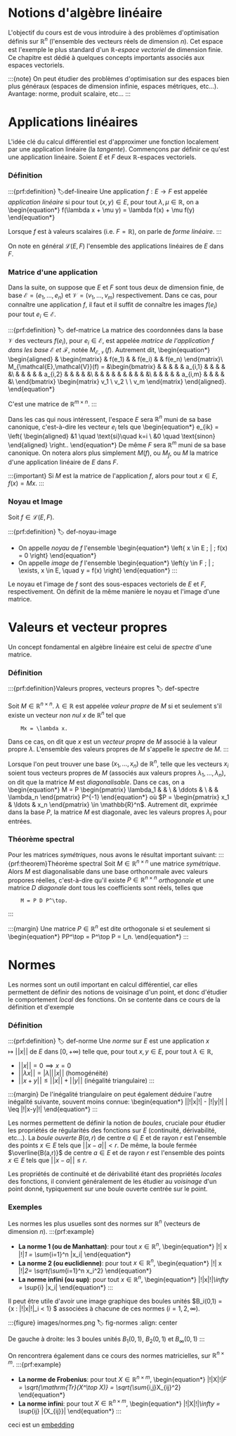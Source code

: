 # Notions d'algèbre linéaire

L'objectif du cours est de vous introduire à des problèmes d'optimisation définis sur $\mathbb{R}^n$ (l'ensemble des vecteurs réels de dimension $n$). Cet espace est l'exemple le plus standard d'un *$\mathbb{R}$-espace vectoriel* de dimension finie. Ce chapitre est dédié à quelques concepts importants associés aux espaces vectoriels.

:::{note}
On peut étudier des problèmes d'optimisation sur des espaces bien plus généraux (espaces de dimension infinie, espaces métriques, etc...).  Avantage: norme, produit scalaire, etc...
:::


# Applications linéaires

L'idée clé du calcul différentiel est d'approximer une fonction localement par une application linéaire (la *tangente*). Commençons par définir ce qu'est une application linéaire.
Soient $E$ et $F$ deux $\mathbb{R}$-espaces vectoriels.

### Définition

:::{prf:definition}
:label:def-lineaire
Une application $f:E \to F$ est appelée *application linéaire* si pour tout $(x,y) \in E$, pour tout $\lambda,\mu \in \mathbb{R}$, on a
\begin{equation*}
    f(\lambda x + \mu y) = \lambda f(x) + \mu f(y)
\end{equation*}

Lorsque $f$ est à valeurs scalaires (i.e. $F = \mathbb{R}$), on parle de *forme linéaire*.
:::

On note en général $\mathcal{L}(E,F)$ l'ensemble des applications linéaires de $E$ dans $F$.

### Matrice d'une application

Dans la suite, on suppose que $E$ et $F$ sont tous deux de dimension finie, de base $\mathcal{E} = (e_1, \ldots, e_n)$ et $\mathcal{V} = (v_1,\ldots,v_m)$ respectivement. Dans ce cas, pour connaître une application $f$, il faut et il suffit de connaître les images $f(e_i)$ pour tout $e_i \in \mathcal{E}$.

:::{prf:definition}
:label: def-matrice
La matrice des coordonnées dans la base $\mathcal{V}$ des vecteurs $f(e_i)$, pour $e_i \in \mathcal{E}$, est appelée *matrice de l'application $f$ dans les base $\mathcal{E}$ et $\mathcal{F}$*, notée $M_{\mathcal{E},\mathcal{V}}(f)$. Autrement dit,
\begin{equation*}
    \begin{aligned}
        & \begin{matrix} & f(e_1) & & f(e_i) & & f(e_n) \end{matrix}\\
        M_{\mathcal{E},\mathcal{V}}(f) = &\begin{bmatrix}
                & & & & & a_{i,1} & & & & &\\
                & & & & & a_{i,2} & & & & &\\
                & & & & & & & & & &\\
                & & & & & a_{i,m} & & & & &\\
            \end{bmatrix}
        \begin{matrix} v_1 \\ v_2 \\ \\ v_m \end{matrix} 
    \end{aligned}.
\end{equation*}

C'est une matrice de $\mathbb{R}^{m \times n}$.
:::


Dans les cas qui nous intéressent, l'espace $E$ sera $\mathbb{R}^n$ muni de sa base canonique, c'est-à-dire les vecteur $e_i$ tels que
\begin{equation*}
    e_{ik} = \left\{ \begin{aligned} &1 \quad \text{si}\quad  k=i \\ &0 \quad \text{sinon} \end{aligned} \right..
\end{equation*}
De même $F$ sera $\mathbb{R}^m$ muni de sa base canonique. On notera alors plus simplement $M(f)$, ou $M_f$, ou $M$ la matrice d'une application linéaire de $E$ dans $F$. 

:::{important}
Si $M$ est la matrice de l'application $f$, alors pour tout $x \in E$, $f(x) = Mx$.
:::


### Noyau et Image

Soit $f \in \mathcal{L}(E,F)$.

:::{prf:definition}
:label: def-noyau-image
- On appelle *noyau* de $f$ l'ensemble
\begin{equation*}
    \left\{ x \in E \; | \; f(x) = 0 \right\}
\end{equation*}
- On appelle *image* de $f$ l'ensemble
\begin{equation*}
    \left\{y \in F \; | \; \exists\, x \in E, \quad y = f(x) \right\}
\end{equation*}
:::

Le noyau et l'image de $f$ sont des sous-espaces vectoriels de $E$ et $F$, respectivement. On définit de la même manière le noyau et l'image d'une matrice.

# Valeurs et vecteur propres

Un concept fondamental en algèbre linéaire est celui de *spectre* d'une matrice.

### Définition
:::{prf:definition}Valeurs propres, vecteurs propres
:label: def-spectre

Soit $M \in \mathbb{R}^{n \times n}$. $\lambda \in \mathbb{R}$ est appelée *valeur propre* de $M$ si et seulement s'il existe un vecteur *non nul* $x$ de $\mathbb{R}^n$ tel que
```{math}
    Mx = \lambda x.
```
Dans ce cas, on dit que $x$ est un *vecteur propre* de $M$ associé à la valeur propre $\lambda$. L'ensemble des valeurs propres de $M$ s'appelle le *spectre* de $M$.
:::

Lorsque l'on peut trouver une base $(x_1,\ldots,x_n)$ de $\mathbb{R}^n$, telle que les vecteurs $x_i$ soient tous vecteurs propres de $M$ (associés aux valeurs propres $\lambda_1,\ldots,\lambda_n$), on dit que la matrice $M$ est *diagonalisable*. Dans ce cas, on a
\begin{equation*}
    M = P \begin{pmatrix} \lambda_1 & & \\ & \ddots & \\ & & \lambda_n \end{pmatrix} P^{-1}
\end{equation*}
où $P = \begin{pmatrix} x_1 & \ldots & x_n \end{pmatrix} \in \mathbb{R}^n$. Autrement dit, exprimée dans la base $P$, la matrice $M$ est diagonale, avec les valeurs propres $\lambda_i$ pour entrées.

### Théorème spectral

Pour les matrices *symétriques*, nous avons le résultat important suivant:
:::{prf:theorem}Théorème spectral
Soit $M \in \mathbb{R}^{n \times n}$ une matrice *symétrique*. Alors $M$ est diagonalisable dans une base orthonormale avec valeurs propores réelles, c'est-à-dire qu'il existe $P \in \mathbb{R}^{n\times n}$ *orthogonale* et une matrice $D$ *diagonale* dont tous les coefficients sont réels, telles que
```{math}
    M = P D P^\top.
```
:::

:::{margin}
Une matrice $P \in \mathbb{R}^n$ est dite orthogonale si et seulement si
\begin{equation*}
    PP^\top = P^\top P = I_n.
\end{equation*}
:::

# Normes

Les normes sont un outil important en calcul différentiel, car elles permettent de définir des notions de voisinage d'un point, et donc d'étudier le comportement *local* des fonctions. On se contente dans ce cours de la définition et d'exemple

### Définition
:::{prf:definition}
:label: def-norme
Une *norme* sur $E$ est une application $x \mapsto |\!| x |\!|$ de $E$ dans $[0,+\infty)$ telle que, pour tout $x,y \in E$, pour tout $\lambda \in \mathbb{R}$,
- $|\!| x |\!| = 0 \implies x = 0$
- $|\!| \lambda x |\!| = |\lambda| |\!| x|\!|$ (homogénéité)
- $|\!| x + y |\!| \leq |\!|x|\!| + |\!|y|\!|$ (inégalité triangulaire)
:::

:::{margin}
De l'inégalité triangulaire on peut également déduire l'autre inégalité suivante, souvent moins connue:
\begin{equation*}
    ||\!|x|\!| - |\!|y|\!| | \leq |\!|x-y|\!|
\end{equation*}
:::

Les normes permettent de définir la notion de *boules*, cruciale pour étudier les propriétés de régularités des fonctions sur $E$ (continuité, dérivabilité, etc...). La *boule ouverte* $B(a,r)$ de centre $a \in E$ et de rayon $r$ est l'ensemble des points $x \in E$ tels que $|\!|x-a|\!| < r$. De même, la boule fermée $\overline{B(a,r)}$ de centre $a\in E$ et de rayon $r$ est l'ensemble des points $x \in E$ tels que $|\!|x-a|\!| \leq r$.

Les propriétés de continuité et de dérivabilité étant des propriétés *locales* des fonctions, il convient généralement de les étudier au *voisinage* d'un point donné, typiquement sur une boule ouverte centrée sur le point.

### Exemples

Les normes les plus usuelles sont des normes sur $\mathbb{R}^n$ (vecteurs de dimension $n$).
:::{prf:example}
- **La norme $1$ (ou de Manhattan)**: pour tout $x \in \mathbb{R}^n$, 
\begin{equation*}
    |\!| x |\!|_1 = \sum_{i=1}^n |x_i|
\end{equation*}
- **La norme $2$ (ou euclidienne)**: pour tout $x \in \mathbb{R}^n$, 
\begin{equation*}
    |\!| x |\!|_2= \sqrt{\sum_{i=1}^n x_i^2}
\end{equation*}
- **La norme infini (ou sup)**: pour tout $x \in \mathbb{R}^n$,
\begin{equation*}
    |\!|x|\!|_\infty = \sup_{i} |x_i|
\end{equation*}
:::

Il peut être utile d'avoir une image graphique des boules unités $B_i(0,1) = \{x : |\!|x|\!|_i < 1\} $ associées à chacune de ces normes ($i=1,2,\infty$).

:::{figure} images/normes.png
:label: fig-normes
:align: center

De gauche à droite: les 3 boules unités $B_1(0,1)$, $B_2(0,1)$ et $B_\infty(0,1)$
:::

On rencontrera également dans ce cours des normes matricielles, sur $\mathbb{R}^{n\times m}$.
:::{prf:example}
- **La norme de Frobenius**: pour tout $X \in \mathbb{R}^{n\times m}$,
\begin{equation*}
    |\!|X|\!|_F = \sqrt{\mathrm{Tr}(X^\top X)} = \sqrt{\sum_{i,j}X_{ij}^2}
\end{equation*}
- **La norme infini**: pour tout $X \in \mathbb{R}^{n \times m}$,
\begin{equation*}
    |\!|X|\!|_\infty = \sup_{ij} |{X_{ij}}|
\end{equation*}
:::


ceci est un [embedding](#def-norme)
##
